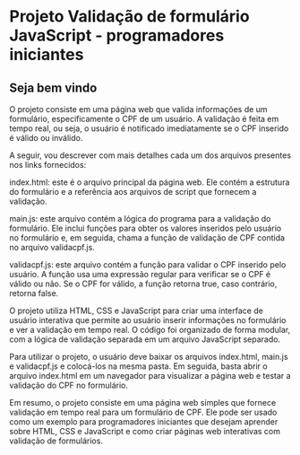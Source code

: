 # Projeto Validação de formulário JavaScript - programadores iniciantes

## Seja bem vindo

O projeto consiste em uma página web que valida informações de um formulário, especificamente o CPF de um usuário. A validação é feita em tempo real, ou seja, o usuário é notificado imediatamente se o CPF inserido é válido ou inválido.

A seguir, vou descrever com mais detalhes cada um dos arquivos presentes nos links fornecidos:

index.html: este é o arquivo principal da página web. Ele contém a estrutura do formulário e a referência aos arquivos de script que fornecem a validação.

main.js: este arquivo contém a lógica do programa para a validação do formulário. Ele inclui funções para obter os valores inseridos pelo usuário no formulário e, em seguida, chama a função de validação de CPF contida no arquivo validacpf.js.

validacpf.js: este arquivo contém a função para validar o CPF inserido pelo usuário. A função usa uma expressão regular para verificar se o CPF é válido ou não. Se o CPF for válido, a função retorna true, caso contrário, retorna false.

O projeto utiliza HTML, CSS e JavaScript para criar uma interface de usuário interativa que permite ao usuário inserir informações no formulário e ver a validação em tempo real. O código foi organizado de forma modular, com a lógica de validação separada em um arquivo JavaScript separado.

Para utilizar o projeto, o usuário deve baixar os arquivos index.html, main.js e validacpf.js e colocá-los na mesma pasta. Em seguida, basta abrir o arquivo index.html em um navegador para visualizar a página web e testar a validação do CPF no formulário.

Em resumo, o projeto consiste em uma página web simples que fornece validação em tempo real para um formulário de CPF. Ele pode ser usado como um exemplo para programadores iniciantes que desejam aprender sobre HTML, CSS e JavaScript e como criar páginas web interativas com validação de formulários.